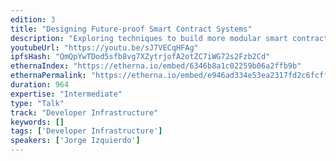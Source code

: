 ```yaml
---
edition: 3
title: "Designing Future-proof Smart Contract Systems"
description: "Exploring techniques to build more modular smart contract systems that allow for more graceful upgrades and gas savings using delegate calls."
youtubeUrl: "https://youtu.be/sJ7VECqHFAg"
ipfsHash: "QmQpYwTDod5sfb8vg7XZytrjofA2otZC7iWG72s2Fzb2Cd"
ethernaIndex: "https://etherna.io/embed/6346b8a1c02259b06a2ffb9b"
ethernaPermalink: "https://etherna.io/embed/e946ad334e53ea2317fd2c6fcff3d2e7471a6e141a5def21a0abf80e888dd3e2"
duration: 964
expertise: "Intermediate"
type: "Talk"
track: "Developer Infrastructure"
keywords: []
tags: ['Developer Infrastructure']
speakers: ['Jorge Izquierdo']
---
```

